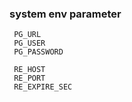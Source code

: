 ### system env parameter  
```batch
 PG_URL
 PG_USER
 PG_PASSWORD
```


```batch
 RE_HOST
 RE_PORT
 RE_EXPIRE_SEC
```

